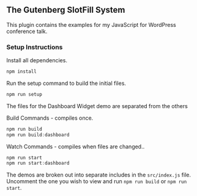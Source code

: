 ## The Gutenberg SlotFill System ##

This plugin contains the examples for my JavaScript for WordPress conference talk.

### Setup Instructions ###

Install all dependencies.

```js
npm install
```

Run the setup command to build the initial files.
```js
npm run setup
```


The files for the Dashboard Widget demo are separated from the others

Build Commands - compiles once.

```js
npm run build
npm run build:dashboard
```
Watch Commands - compiles when files are changed..

```js
npm run start
npm run start:dashboard
```

The demos are broken out into separate includes in the `src/index.js` file. Uncomment the one you wish to view and run `npm run build` or `npm run start`.